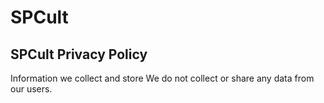 # SPCult

## SPCult Privacy Policy

Information we collect and store
We do not collect or share any data from our users. 
